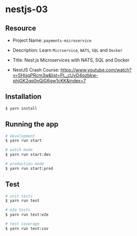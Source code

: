 # nestjs-03

## Resource

- Project Name: `payments-microservice`
- Description: Learn `Micrservice`, `NATS`, `SQL` and `Docker` 
- Title: Nest.js Microservices with NATS, SQL and Docker

- NestJS Crash Course: https://www.youtube.com/watch?v=5HlsgPRcm3w&list=PL_cUvD4qzbkw-phjGK2qq0nQiG6gw1cKK&index=7

## Installation

```bash
$ yarn install
```

## Running the app

```bash
# development
$ yarn run start

# watch mode
$ yarn run start:dev

# production mode
$ yarn run start:prod
```

## Test

```bash
# unit tests
$ yarn run test

# e2e tests
$ yarn run test:e2e

# test coverage
$ yarn run test:cov
```